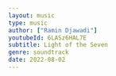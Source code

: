 ```yaml
---
layout: music
type: music
author: ["Ramin Djawadi"]
youtubeId: 6LASz6HAL7E
subtitle: Light of the Seven
genre: soundtrack
date: 2022-08-02
---
```


